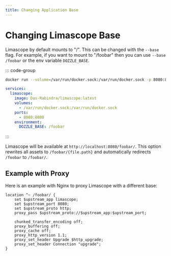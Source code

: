 ```yaml
---
title: Changing Application Base
---
```


# Changing Limascope Base

Limascope by default mounts to "/". This can be changed with the `--base` flag. For example, if you want to mount to "/foobar" then you can use `--base /foobar` or the env variable `DOZZLE_BASE`.

::: code-group

```sh
docker run --volume=/var/run/docker.sock:/var/run/docker.sock -p 8080:8080 Das-Rabindra/limascope --base /foobar
```

```yaml [docker-compose.yml]
services:
  limascope:
    image: Das-Rabindra/limascope:latest
    volumes:
      - /var/run/docker.sock:/var/run/docker.sock
    ports:
      - 8080:8080
    environment:
      DOZZLE_BASE: /foobar
```

:::

Limascope will be available at `http://localhost:8080/foobar/`. This option rewrites all assets to `/foobar/{file.path}` and automatically redirects `/foobar` to `/foobar/`.

## Example with Proxy

Here is an example with Nginx to proxy Limascope with a different base:

```nginx
location ^~ /foobar/ {
    set $upstream_app limascope;
    set $upstream_port 8080;
    set $upstream_proto http;
    proxy_pass $upstream_proto://$upstream_app:$upstream_port;

    chunked_transfer_encoding off;
    proxy_buffering off;
    proxy_cache off;
    proxy_http_version 1.1;
    proxy_set_header Upgrade $http_upgrade;
    proxy_set_header Connection "upgrade";
}
```
